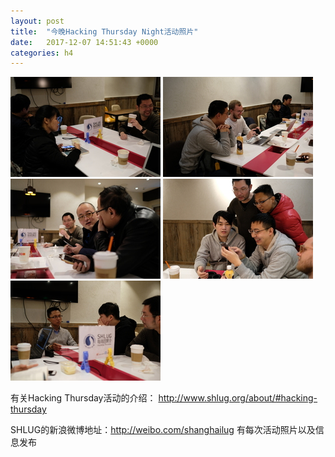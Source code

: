 ```yaml
---
layout: post
title:  "今晚Hacking Thursday Night活动照片"
date:   2017-12-07 14:51:43 +0000
categories: h4
---
```


[<img src='https://raw.githubusercontent.com/shanghailug/res2017/master/hc07.h4/hc07_1953_4500+08.240x160.jpg'>](https://raw.githubusercontent.com/shanghailug/res2017/master/hc07.h4/hc07_1953_4500+08.JPG)
[<img src='https://raw.githubusercontent.com/shanghailug/res2017/master/hc07.h4/hc07_1954_2000+08.240x160.jpg'>](https://raw.githubusercontent.com/shanghailug/res2017/master/hc07.h4/hc07_1954_2000+08.JPG)
[<img src='https://raw.githubusercontent.com/shanghailug/res2017/master/hc07.h4/hc07_1954_3800+08.240x160.jpg'>](https://raw.githubusercontent.com/shanghailug/res2017/master/hc07.h4/hc07_1954_3800+08.JPG)
[<img src='https://raw.githubusercontent.com/shanghailug/res2017/master/hc07.h4/hc07_2003_3200+08.240x160.jpg'>](https://raw.githubusercontent.com/shanghailug/res2017/master/hc07.h4/hc07_2003_3200+08.JPG)
[<img src='https://raw.githubusercontent.com/shanghailug/res2017/master/hc07.h4/hc07_2031_3900+08.240x160.jpg'>](https://raw.githubusercontent.com/shanghailug/res2017/master/hc07.h4/hc07_2031_3900+08.JPG)

有关Hacking Thursday活动的介绍：
http://www.shlug.org/about/#hacking-thursday

SHLUG的新浪微博地址：http://weibo.com/shanghailug 有每次活动照片以及信息发布


